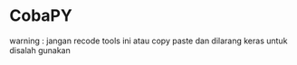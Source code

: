# CobaPY 

warning :
jangan recode tools ini atau copy paste
dan dilarang keras untuk disalah gunakan